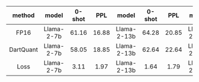 |  method   |   model    | 0-shot |  PPL  |    model    | 0-shot |  PPL  |    model    | 0-shot |  PPL  |   model    | 0-shot |  PPL  |    model    | 0-shot |  PPL  |
| :-------: | :--------: | :----: | :---: | :---------: | :----: | :---: | :---------: | :----: | :---: | :--------: | :----: | :---: | :---------: | :----: | :---: |
|   FP16    | Llama-2-7b | 61.16  | 16.88 | Llama-2-13b | 64.28  | 20.85 | Llama-2-70b | 69.53  | 11.09 | Llama-3-8b | 66.04  | 8.92  | Llama-3-70b | 72.70  | 6.19  |
| DartQuant | Llama-2-7b | 58.05  | 18.85 | Llama-2-13b | 62.64  | 22.64 | Llama-2-70b | 69.02  | 11.51 | Llama-3-8b | 62.80  | 10.62 | Llama-3-70b | 69.39  | 8.26  |
|   Loss    | Llama-2-7b |  3.11  | 1.97  | Llama-2-13b |  1.64  | 1.79  | Llama-2-70b |  0.51  | 0.42  | Llama-3-8b |  3.24  |  1.7  | Llama-3-70b |  3.31  | 2.07  |
